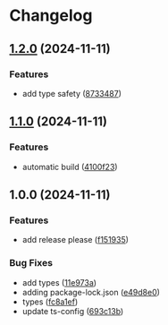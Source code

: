 # Changelog

## [1.2.0](https://github.com/Zetjen/superfactura-api-nodejs/compare/v1.1.0...v1.2.0) (2024-11-11)


### Features

* add type safety ([8733487](https://github.com/Zetjen/superfactura-api-nodejs/commit/8733487a2ef4eb6c6bfc8033184bce35cc055d8c))

## [1.1.0](https://github.com/Zetjen/superfactura-api-nodejs/compare/v1.0.0...v1.1.0) (2024-11-11)


### Features

* automatic build ([4100f23](https://github.com/Zetjen/superfactura-api-nodejs/commit/4100f239cb09b7439205381734239c6d4dd0d925))

## 1.0.0 (2024-11-11)


### Features

* add release please ([f151935](https://github.com/Zetjen/superfactura-api-nodejs/commit/f151935799e39e5bfe1f68cc6bfec3f12d2f1ecb))


### Bug Fixes

* add types ([11e973a](https://github.com/Zetjen/superfactura-api-nodejs/commit/11e973a077bc4cb19447f7d8928c9fe2e95f99ec))
* adding package-lock.json ([e49d8e0](https://github.com/Zetjen/superfactura-api-nodejs/commit/e49d8e0da57bbce6e57194dba7c37ed70f2c0855))
* types ([fc8a1ef](https://github.com/Zetjen/superfactura-api-nodejs/commit/fc8a1ef2341ea71b3545c7817d74c6fc8fab1a2b))
* update ts-config ([693c13b](https://github.com/Zetjen/superfactura-api-nodejs/commit/693c13b01b5d13a38980d5918284044dcdbf9177))

